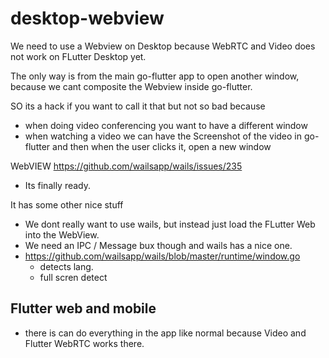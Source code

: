 # desktop-webview

We need to use a Webview on Desktop because WebRTC and Video does not work on FLutter Desktop yet.

The only way is from the main go-flutter app to open another window, because we cant composite the Webview inside go-flutter.

SO its a hack if you want to call it that but not so bad because
- when doing video conferencing you want to have a different window
- when watching a video we can have the Screenshot of the video in go-flutter and then when the user clicks it, open a new window


WebVIEW 
https://github.com/wailsapp/wails/issues/235
- Its finally ready.

It has some other nice stuff
- We dont really want to use wails, but instead just load the FLutter Web into the WebView.
- We need an IPC / Message bux though and wails has a nice one.
- https://github.com/wailsapp/wails/blob/master/runtime/window.go
	- detects lang.
	- full scren detect
	

## Flutter web and mobile
- there is can do everything in the app like normal because Video and Flutter WebRTC works there.

